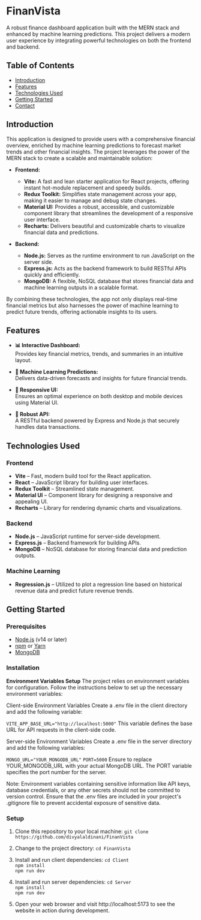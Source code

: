 # FinanVista

A robust finance dashboard application built with the MERN stack and enhanced by machine learning predictions. This project delivers a modern user experience by integrating powerful technologies on both the frontend and backend.

## Table of Contents

- [Introduction](#introduction)
- [Features](#features)
- [Technologies Used](#technologies-used)
- [Getting Started](#getting-started)
- [Contact](#contact)

## Introduction

This application is designed to provide users with a comprehensive financial overview, enriched by machine learning predictions to forecast market trends and other financial insights. The project leverages the power of the MERN stack to create a scalable and maintainable solution:

- **Frontend:**  
  - **Vite:** A fast and lean starter application for React projects, offering instant hot-module replacement and speedy builds.
  - **Redux Toolkit:** Simplifies state management across your app, making it easier to manage and debug state changes.
  - **Material UI:** Provides a robust, accessible, and customizable component library that streamlines the development of a responsive user interface.
  - **Recharts:** Delivers beautiful and customizable charts to visualize financial data and predictions.

- **Backend:**  
  - **Node.js:** Serves as the runtime environment to run JavaScript on the server side.
  - **Express.js:** Acts as the backend framework to build RESTful APIs quickly and efficiently.
  - **MongoDB:** A flexible, NoSQL database that stores financial data and machine learning outputs in a scalable format.

By combining these technologies, the app not only displays real-time financial metrics but also harnesses the power of machine learning to predict future trends, offering actionable insights to its users.

## Features

- **📊 Interactive Dashboard:**  
  Provides key financial metrics, trends, and summaries in an intuitive layout.
  
- **🤖 Machine Learning Predictions:**  
  Delivers data-driven forecasts and insights for future financial trends.
  
- **📱 Responsive UI:**  
  Ensures an optimal experience on both desktop and mobile devices using Material UI.
  
- **🚀 Robust API:**  
  A RESTful backend powered by Express and Node.js that securely handles data transactions.

## Technologies Used

### Frontend

- **Vite** – Fast, modern build tool for the React application.
- **React** – JavaScript library for building user interfaces.
- **Redux Toolkit** – Streamlined state management.
- **Material UI** – Component library for designing a responsive and appealing UI.
- **Recharts** – Library for rendering dynamic charts and visualizations.

### Backend

- **Node.js** – JavaScript runtime for server-side development.
- **Express.js** – Backend framework for building APIs.
- **MongoDB** – NoSQL database for storing financial data and prediction outputs.

### Machine Learning

- **Regression.js** – Utilized to plot a regression line based on historical revenue data and predict future revenue trends.


## Getting Started

### Prerequisites

- [Node.js](https://nodejs.org/) (v14 or later)
- [npm](https://www.npmjs.com/) or [Yarn](https://yarnpkg.com/)
- [MongoDB](https://www.mongodb.com/)

### Installation

**Environment Variables Setup**
The project relies on environment variables for configuration. Follow the instructions below to set up the necessary environment variables:

Client-side Environment Variables
Create a .env file in the client directory and add the following variable:

`VITE_APP_BASE_URL="http://localhost:5000"`
This variable defines the base URL for API requests in the client-side code.

Server-side Environment Variables
Create a .env file in the server directory and add the following variables:

`MONGO_URL="YOUR_MONGODB_URL"`
`PORT=5000`
Ensure to replace YOUR_MONGODB_URL with your actual MongoDB URL. The PORT variable specifies the port number for the server.

Note: Environment variables containing sensitive information like API keys, database credentials, or any other secrets should not be committed to version control. Ensure that the .env files are included in your project's .gitignore file to prevent accidental exposure of sensitive data.

### Setup

1. Clone this repository to your local machine:
`git clone https://github.com/divyalaldinani/FinanVista`
2. Change to the project directory:
`cd FinanVista`
3. Install and run client dependencies:
`cd Client`<br>
`npm install`<br>
`npm run dev`
4. Install and run server dependencies:
`cd Server`<br>
`npm install`<br>
`npm run dev`

5. Open your web browser and visit http://localhost:5173 to see the website in action during development.


